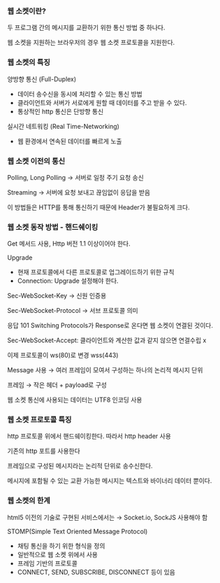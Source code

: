 ### 웹 소켓이란?

두 프로그램 간의 메시지를 교환하기 위한 통신 방법 중 하나다.

웹 소켓을 지원하는 브라우저의 경우 웹 소켓 프로토콜을 지원한다.

### 웹 소켓의 특징

양방향 통신 (Full-Duplex)

- 데이터 송수신을 동시에 처리할 수 있는 통신 방법
- 클라이언트와 서버가 서로에게 원할 때 데이터를 주고 받을 수 있다.
- 통상적인 http 통신은 단방향 통신

실시간 네트워킹 (Real Time-Networking)

- 웹 환경에서 연속된 데이터를 빠르게 노출

### 웹 소켓 이전의 통신

Polling, Long Polling → 서버로 일정 주기 요청 송신

Streaming → 서버에 요청 보내고 끊임없이 응답을 받음

이 방법들은 HTTP를 통해 통신하기 때문에 Header가 불필요하게 크다.

### 웹 소켓 동작 방법 - 핸드쉐이킹

Get 메서드 사용, Http 버전 1.1 이상이어야 한다.

Upgrade

- 현재 프로토콜에서 다른 프로토콜로 업그레이드하기 위한 규칙
- Connection: Upgrade 설정해야 한다.

Sec-WebSocket-Key → 신원 인증용

Sec-WebSocket-Protocol → 서브 프로토콜 의미

응답 101 Switching Protocols가 Response로 온다면 웹 소켓이 연결된 것이다.

Sec-WebSocket-Accept: 클라이언트와 계산한 값과 같지 않으면 연결수립 x

이제 프로토콜이 ws(80)로 변경 wss(443)

Message 사용 → 여러 프레임이 모여서 구성하는 하나의 논리적 메시지 단위

프레임 → 작은 헤더 + payload로 구성

웹 소켓 통신에 사용되는 데이터는 UTF8 인코딩 사용

### 웹 소켓 프로토콜 특징

http 프로토콜 위에서 핸드쉐이킹한다. 따라서 http header 사용

기존의 http 포트를 사용한다

프레임으로 구성된 메시지라는 논리적 단위로 송수신한다.

메시지에 포함될 수 있는 교환 가능한 메시지는 텍스트와 바이너리 데이터 뿐이다.

### 웹 소켓의 한계

html5 이전의 기술로 구현된 서비스에서는 → Socket.io, SockJS 사용해야 함

STOMP(Simple Text Oriented Message Protocol)

- 채팅 통신을 하기 위한 형식을 정의
- 일반적으로 웹 소켓 위에서 사용
- 프레임 기반의 프로토콜
- CONNECT, SEND, SUBSCRIBE, DISCONNECT 등이 있음